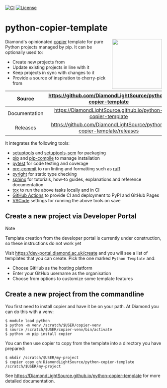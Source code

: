 [![CI](https://github.com/DiamondLightSource/python-copier-template/actions/workflows/ci.yml/badge.svg)](https://github.com/DiamondLightSource/python-copier-template/actions/workflows/ci.yml)
[![License](https://img.shields.io/badge/License-Apache%202.0-blue.svg)](https://opensource.org/licenses/Apache-2.0)

# python-copier-template

<img src="https://raw.githubusercontent.com/DiamondLightSource/python3-pip-skeleton-cli/main/docs/images/dls-logo.svg"
     style="background: none" width="160px" height="160px" align="right">

Diamond's opinionated [copier](https://copier.readthedocs.io) template for pure Python projects managed by pip. It can be optionally used to:

- Create new projects from
- Update existing projects in line with it
- Keep projects in sync with changes to it
- Provide a source of inspiration to cherry-pick from

Source          | <https://github.com/DiamondLightSource/python-copier-template>
:---:           | :---:
Documentation   | <https://DiamondLightSource.github.io/python-copier-template>
Releases        | <https://github.com/DiamondLightSource/python-copier-template/releases>

It integrates the following tools:

- [setuptools](https://setuptools.pypa.io) and [setuptools-scm](https://setuptools-scm.readthedocs.io) for packaging
- [pip](https://pip.pypa.io) and [pip-compile](https://pip-tools.readthedocs.io) to manage installation
- [pytest](https://docs.pytest.org) for code testing and coverage
- [pre-commit](https://pre-commit.com) to run linting and formatting such as [ruff](https://docs.astral.sh/ruff)
- [pyright](https://microsoft.github.io/pyright) for static type checking
- [sphinx](https://www.sphinx-doc.org) for tutorials, how-to guides, explanations and reference documentation
- [tox](https://tox.wiki) to run the above tasks locally and in CI
- [GitHub Actions](https://docs.github.com/en/actions) to provide CI and deployment to PyPI and GitHub Pages
- [VSCode](https://code.visualstudio.com/docs) settings for running the above tools on save

## Create a new project via Developer Portal

> [!NOTE]
> Template creation from the developer portal is currently under construction, so these instructions do not work yet

Visit <https://dev-portal.diamond.ac.uk/create> and you will see a list of templates that you can create. Pick the one marked `Python Template` and:

- Choose GitHub as the hosting platform
- Enter your GitHub username as the organisation
- Choose from options to customize some template features


## Create a new project from the commandline

You first need to install copier and have it be on your path. At Diamond you can do this with a venv:

```
$ module load python
$ python -m venv /scratch/$USER/copier-venv
$ source /scratch/$USER/copier-venv/bin/activate
$ python -m pip install copier
```

You can then use copier to copy from the template into a directory you have prepared:

```
$ mkdir /scratch/$USER/my-project
$ copier copy gh:DiamondLightSource/python-copier-template /scratch/$USER/my-project

```
<!-- README only content. Anything below this line won't be included in index.md -->

See https://DiamondLightSource.github.io/python-copier-template for more detailed documentation.

